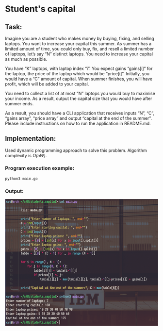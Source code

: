 # Student's capital
## Task:
Imagine you are a student who makes money by buying, fixing, and selling laptops. You want to increase your capital this summer. As summer has a limited amount of time, you could only buy, fix, and resell a limited number of laptops, let’s say “N” distinct laptops. You need to increase your capital as much as possible.

You have “K” laptops, with laptop index “i”. You expect gains “gains[i]” for the laptop, the price of the laptop which would be “price[i]”. Initially, you would have a “C” amount of capital. When summer finishes, you will have profit, which will be added to your capital. 

You need to collect a list of at most “N” laptops you would buy to maximise your income. As a result, output the capital size that you would have after summer ends.

As a result, you should have a CLI application that receives inputs “N”, “C”, “gains array”, “price array” and output “capital at the end of the summer”. Please include instructions on how to run the application in README.md.
## Implementation:
Used dynamic programming approach to solve this problem. Algorithm complexity is *O(nW)*.
### Program execution example:
```sh
python3 main.go
```
### Output:
![Screenshot](example.png)

